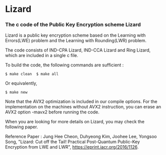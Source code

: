 # Lizard
### The c code of the Public Key Encryption scheme Lizard

Lizard is a public key encryption scheme based on the Learning with Errors(LWE) problem and the Learning with Rounding(LWR) problem.

The code consists of IND-CPA Lizard, IND-CCA Lizard and Ring Lizard, which are included in a single c file.

To build the code, the following commands are sufficient :

`
$ make clean 
$ make all
`

Or equivalently,

`
$ make new
`

Note that the AVX2 optimization is included in our compile options. For the implementation on the machines without AVX2 instruction, you can erase an AVX2 option -mavx2 before running the code.

When you are looking for more details on Lizard, you may check the following paper.

Reference Paper : 
Jung Hee Cheon, Duhyeong Kim, Joohee Lee, Yongsoo Song, 
"Lizard: Cut off the Tail! Practical Post-Quantum Public-Key Encryption from LWE and LWR", 
https://eprint.iacr.org/2016/1126.
